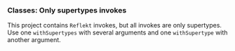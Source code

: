 ### Classes: Only supertypes invokes

This project contains `Reflekt` invokes, but all invokes are only supertypes. 
Use one `withSupertypes` with several arguments and one `withSupertype` with another argument.
